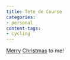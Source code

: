 ```yaml
---
title: Tete de Course
categories:
- personal
content-tags:
- cycling
---
```


[Merry][1] [Christmas][2] to me!

   [1]: http://www.roadbikereview.com/Wheelsets/Shimano,7700,DURA-ACE/PRD_112053_2490crx.aspx
   [2]: http://www.roadbikereview.com/2002,Road,Bike/LeMond%20Bicycles,Tete,de,Course/PRD_101436_4229crx.aspx
